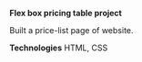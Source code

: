 **Flex box pricing table project**

Built a price-list page of website.

**Technologies**
HTML, CSS
